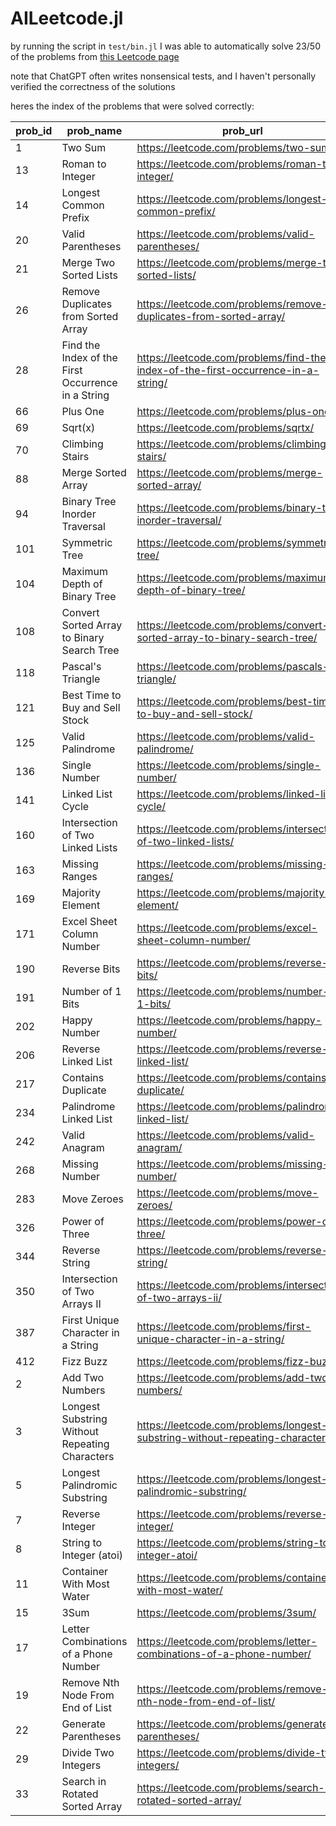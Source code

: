 # AILeetcode.jl


by running the script in `test/bin.jl` I was able to automatically solve 23/50 of the problems from [this Leetcode page](https://leetcode.com/problem-list/top-interview-questions/?sorting=W3sic29ydE9yZGVyIjoiQVNDRU5ESU5HIiwib3JkZXJCeSI6IkRJRkZJQ1VMVFkifV0%3D)

note that ChatGPT often writes nonsensical tests, and I haven't personally verified the correctness of the solutions

heres the index of the problems that were solved correctly:

| prob_id |                                          prob_name |                                                                          prob_url |
|---------|----------------------------------------------------|-----------------------------------------------------------------------------------|
|       1 |                                            Two Sum |                                            https://leetcode.com/problems/two-sum/ |
|      13 |                                   Roman to Integer |                                   https://leetcode.com/problems/roman-to-integer/ |
|      14 |                              Longest Common Prefix |                              https://leetcode.com/problems/longest-common-prefix/ |
|      20 |                                  Valid Parentheses |                                  https://leetcode.com/problems/valid-parentheses/ |
|      21 |                             Merge Two Sorted Lists |                             https://leetcode.com/problems/merge-two-sorted-lists/ |
|      26 |                Remove Duplicates from Sorted Array |                https://leetcode.com/problems/remove-duplicates-from-sorted-array/ |
|      28 | Find the Index of the First Occurrence in a String | https://leetcode.com/problems/find-the-index-of-the-first-occurrence-in-a-string/ |
|      66 |                                           Plus One |                                           https://leetcode.com/problems/plus-one/ |
|      69 |                                            Sqrt(x) |                                              https://leetcode.com/problems/sqrtx/ |
|      70 |                                    Climbing Stairs |                                    https://leetcode.com/problems/climbing-stairs/ |
|      88 |                                 Merge Sorted Array |                                 https://leetcode.com/problems/merge-sorted-array/ |
|      94 |                      Binary Tree Inorder Traversal |                      https://leetcode.com/problems/binary-tree-inorder-traversal/ |
|     101 |                                     Symmetric Tree |                                     https://leetcode.com/problems/symmetric-tree/ |
|     104 |                       Maximum Depth of Binary Tree |                       https://leetcode.com/problems/maximum-depth-of-binary-tree/ |
|     108 |         Convert Sorted Array to Binary Search Tree |         https://leetcode.com/problems/convert-sorted-array-to-binary-search-tree/ |
|     118 |                                  Pascal's Triangle |                                   https://leetcode.com/problems/pascals-triangle/ |
|     121 |                    Best Time to Buy and Sell Stock |                    https://leetcode.com/problems/best-time-to-buy-and-sell-stock/ |
|     125 |                                   Valid Palindrome |                                   https://leetcode.com/problems/valid-palindrome/ |
|     136 |                                      Single Number |                                      https://leetcode.com/problems/single-number/ |
|     141 |                                  Linked List Cycle |                                  https://leetcode.com/problems/linked-list-cycle/ |
|     160 |                   Intersection of Two Linked Lists |                   https://leetcode.com/problems/intersection-of-two-linked-lists/ |
|     163 |                                     Missing Ranges |                                     https://leetcode.com/problems/missing-ranges/ |
|     169 |                                   Majority Element |                                   https://leetcode.com/problems/majority-element/ |
|     171 |                          Excel Sheet Column Number |                          https://leetcode.com/problems/excel-sheet-column-number/ |
|     190 |                                       Reverse Bits |                                       https://leetcode.com/problems/reverse-bits/ |
|     191 |                                   Number of 1 Bits |                                   https://leetcode.com/problems/number-of-1-bits/ |
|     202 |                                       Happy Number |                                       https://leetcode.com/problems/happy-number/ |
|     206 |                                Reverse Linked List |                                https://leetcode.com/problems/reverse-linked-list/ |
|     217 |                                 Contains Duplicate |                                 https://leetcode.com/problems/contains-duplicate/ |
|     234 |                             Palindrome Linked List |                             https://leetcode.com/problems/palindrome-linked-list/ |
|     242 |                                      Valid Anagram |                                      https://leetcode.com/problems/valid-anagram/ |
|     268 |                                     Missing Number |                                     https://leetcode.com/problems/missing-number/ |
|     283 |                                        Move Zeroes |                                        https://leetcode.com/problems/move-zeroes/ |
|     326 |                                     Power of Three |                                     https://leetcode.com/problems/power-of-three/ |
|     344 |                                     Reverse String |                                     https://leetcode.com/problems/reverse-string/ |
|     350 |                      Intersection of Two Arrays II |                      https://leetcode.com/problems/intersection-of-two-arrays-ii/ |
|     387 |                 First Unique Character in a String |                 https://leetcode.com/problems/first-unique-character-in-a-string/ |
|     412 |                                          Fizz Buzz |                                          https://leetcode.com/problems/fizz-buzz/ |
|       2 |                                    Add Two Numbers |                                    https://leetcode.com/problems/add-two-numbers/ |
|       3 |     Longest Substring Without Repeating Characters |     https://leetcode.com/problems/longest-substring-without-repeating-characters/ |
|       5 |                      Longest Palindromic Substring |                      https://leetcode.com/problems/longest-palindromic-substring/ |
|       7 |                                    Reverse Integer |                                    https://leetcode.com/problems/reverse-integer/ |
|       8 |                           String to Integer (atoi) |                             https://leetcode.com/problems/string-to-integer-atoi/ |
|      11 |                          Container With Most Water |                          https://leetcode.com/problems/container-with-most-water/ |
|      15 |                                               3Sum |                                               https://leetcode.com/problems/3sum/ |
|      17 |              Letter Combinations of a Phone Number |              https://leetcode.com/problems/letter-combinations-of-a-phone-number/ |
|      19 |                   Remove Nth Node From End of List |                   https://leetcode.com/problems/remove-nth-node-from-end-of-list/ |
|      22 |                               Generate Parentheses |                               https://leetcode.com/problems/generate-parentheses/ |
|      29 |                                Divide Two Integers |                                https://leetcode.com/problems/divide-two-integers/ |
|      33 |                     Search in Rotated Sorted Array |                     https://leetcode.com/problems/search-in-rotated-sorted-array/ |
